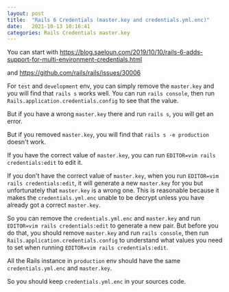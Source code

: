```yaml
---
layout: post
title:  "Rails 6 Credentials (master.key and credentials.yml.enc)"
date:   2021-10-13 10:16:41
categories: Rails Credentials master.key
---
```


You can start with https://blog.saeloun.com/2019/10/10/rails-6-adds-support-for-multi-environment-credentials.html

and https://github.com/rails/rails/issues/30006

For `test` and `development` env, you can simply remove the `master.key` and you will find that `rails s` works well.
You can run `rails console`, then run `Rails.application.credentials.config` to see that the value.

But if you have a wrong `master.key` there and run `rails s`, you will get an error.

But if you removed `master.key`, you will find that `rails s -e production` doesn't work.

If you have the correct value of `master.key`, you can run `EDITOR=vim rails credentials:edit` to edit it.

If you don't have the correct value of `master.key`, when you run `EDITOR=vim rails credentials:edit`,
it will generate a new `master.key` for you but unfortunately that `master.key` is a wrong one.
This is reasonable because it makes the `credentials.yml.enc` unable to be decrypt unless you have already got a correct `master.key`.

So you can remove the `credentials.yml.enc` and `master.key` and run `EDITOR=vim rails credentials:edit` to generate a new pair.
But before you do that, you should remove `master.key` and run `rails console`, then run `Rails.application.credentials.config` to 
understand what values you need to set when running `EDITOR=vim rails credentials:edit`.

All the Rails instance in `production` env should have the same `credentials.yml.enc` and `master.key`.

So you should keep `credentials.yml.enc` in your sources code.
